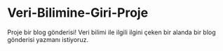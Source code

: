 # Veri-Bilimine-Giri-Proje
Proje bir blog gönderisi! Veri bilimi ile ilgili ilgini çeken bir alanda bir blog gönderisi yazmanı istiyoruz. 
